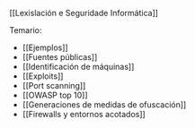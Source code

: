 [[Lexislación e Seguridade Informática]]

Temario:
+ [[Ejemplos]]
+ [[Fuentes públicas]]
+ [[Identificación de máquinas]]
+ [[Exploits]]
+ [[Port scanning]]
+ [[OWASP top 10]]
+ [[Generaciones de medidas de ofuscación]]
+ [[Firewalls y entornos acotados]]